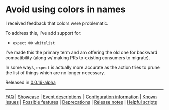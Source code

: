 # Avoid using colors in names

I received feedback that colors were problematic.

To address this, I've add support for:

- `expect` <=> `whitelist`

I've made this the primary term and am offering the old one for backward compatibility (along w/ making PRs to existing consumers to migrate).

In some ways, `expect` is actually more accurate as the action tries to prune the list of things which are no longer necessary.

Released in [0.0.16-alpha](https://github.com/check-spelling/check-spelling/releases/tag/0.0.16-alpha)

---
[FAQ](FAQ.md) | [Showcase](Showcase.md) | [Event descriptions](Event-descriptions.md) | [Configuration information](Configuration-information.md) | [Known Issues](Known-Issues.md) | [Possible features](Possible-features.md) | [Deprecations](Deprecations.md) | [Release notes](Release-notes.md) | [Helpful scripts](Helpful-scripts.md)
